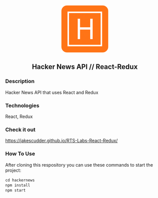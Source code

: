 <div align="center">

<img margin-left="auto" margin-right="auto" src="/hackernews/src/hackerLogo.png" height="150" width="150">
</img>

## Hacker News API // React-Redux

</div>

### Description

Hacker News API that uses React and Redux

### Technologies

React, Redux

### Check it out

https://jakescudder.github.io/RTS-Labs-React-Redux/

### How To Use

After cloning this respository you can use these commands to start the project:

```
cd hackernews
npm install
npm start
```
